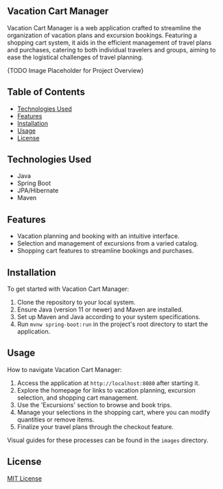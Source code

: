 ## Vacation Cart Manager

Vacation Cart Manager is a web application crafted to streamline the organization of vacation plans and excursion bookings. Featuring a shopping cart system, it aids in the efficient management of travel plans and purchases, catering to both individual travelers and groups, aiming to ease the logistical challenges of travel planning.

{TODO Image  Placeholder for Project Overview}

## Table of Contents
- [Technologies Used](#technologies-used)
- [Features](#features)
- [Installation](#installation)
- [Usage](#usage)
- [License](#license)

## Technologies Used
- Java
- Spring Boot
- JPA/Hibernate
- Maven

## Features
- Vacation planning and booking with an intuitive interface.
- Selection and management of excursions from a varied catalog.
- Shopping cart features to streamline bookings and purchases.

## Installation
To get started with Vacation Cart Manager:
1. Clone the repository to your local system.
2. Ensure Java (version 11 or newer) and Maven are installed.
3. Set up Maven and Java according to your system specifications.
4. Run `mvnw spring-boot:run` in the project's root directory to start the application.

## Usage
How to navigate Vacation Cart Manager:
1. Access the application at `http://localhost:8080` after starting it.
2. Explore the homepage for links to vacation planning, excursion selection, and shopping cart management.
3. Use the 'Excursions' section to browse and book trips.
4. Manage your selections in the shopping cart, where you can modify quantities or remove items.
5. Finalize your travel plans through the checkout feature.

Visual guides for these processes can be found in the `images` directory.

## License
[MIT License](LICENSE)
